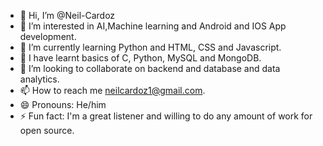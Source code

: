 - 👋 Hi, I’m @Neil-Cardoz
- 👀 I’m interested in AI,Machine learning and Android and IOS App development.
- 🌱 I’m currently learning Python and HTML, CSS and Javascript.
- 🧠 I have learnt basics of C, Python, MySQL and MongoDB. 
- 💞️ I’m looking to collaborate on backend and database and data analytics.
- 📫 How to reach me neilcardoz1@gmail.com.
- 😄 Pronouns: He/him
- ⚡ Fun fact: I'm a great listener and willing to do any amount of work for open source.

<!---
Neil-Cardoz/Neil-Cardoz is a ✨ special ✨ repository because its `README.md` (this file) appears on your GitHub profile.
You can click the Preview link to take a look at your changes.
--->
